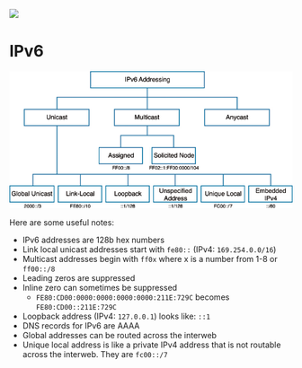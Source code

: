 

![](https://i.pinimg.com/564x/bb/94/7f/bb947f0f51dc513a254bad0aa78342b7.jpg)

# IPv6

![](ipv6.jpg)

Here are some useful notes:

- IPv6 addresses are 128b hex numbers
- Link local unicast addresses start with `fe80::` (IPv4: `169.254.0.0/16`)
- Multicast addresses begin with `ff0x` where x is a number from 1-8 or `ff00::/8`
- Leading zeros are suppressed
- Inline zero can sometimes be suppressed
    - `FE80:CD00:0000:0000:0000:0000:211E:729C` becomes `FE80:CD00::211E:729C`
- Loopback address (IPv4: `127.0.0.1`) looks like: `::1`
- DNS records for IPv6 are AAAA
- Global addresses can be routed across the interweb
- Unique local address is like a private IPv4 address that is not routable across the interweb. They are `fc00::/7`